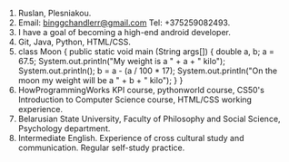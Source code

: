 1. Ruslan, Plesniakou.
2. Email: binggchandlerr@gmail.com Tel: +375259082493.
3. I have a goal of becoming a high-end android developer.
4. Git, Java, Python, HTML/CSS.
5. class Moon {
    public static void main (String args[]) {
        double a, b;
        a = 67.5;
        System.out.println("My weight is a " + a + " kilo");
        System.out.println();
        b =  a - (a / 100 * 17);
        System.out.println("On the moon my weight will be a " + b + " kilo");
    }
}
6. HowProgrammingWorks KPI course, pythonworld course, CS50's Introduction to Computer Science course, HTML/CSS working experience.
7. Belarusian State University, Faculty of Philosophy and Social Science, Psychology department.
8. Intermediate English. Experience of cross cultural study and communication. Regular self-study practice.
